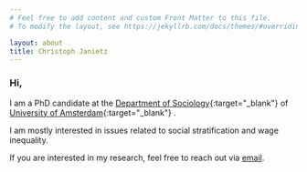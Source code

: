 ```yaml
---
# Feel free to add content and custom Front Matter to this file.
# To modify the layout, see https://jekyllrb.com/docs/themes/#overriding-theme-defaults

layout: about
title: Christoph Janietz
---
```



### Hi,

I am a PhD candidate at the [Department of Sociology](https://www.uva.nl/en/about-the-uva/organisation/faculties/faculty-of-social-and-behavioural-sciences/disciplines/sociology/sociology.html){:target="_blank"} of [University of Amsterdam](https://www.uu.nl/en){:target="_blank"} .

I am mostly interested in issues related to social stratification and wage inequality.

If you are interested in my research, feel free to reach out via [email](mailto:c.janietz@uva.nl).

